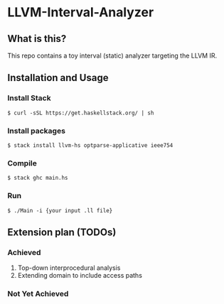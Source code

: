 # LLVM-Interval-Analyzer

## What is this?

This repo contains a toy interval (static) analyzer targeting the LLVM IR.

## Installation and Usage

### Install Stack

```$ curl -sSL https://get.haskellstack.org/ | sh```

### Install packages

```$ stack install llvm-hs optparse-applicative ieee754```

### Compile

```$ stack ghc main.hs```

### Run

```$ ./Main -i {your input .ll file}```

## Extension plan (TODOs)

### Achieved

1. Top-down interprocedural analysis
2. Extending domain to include access paths

### Not Yet Achieved

